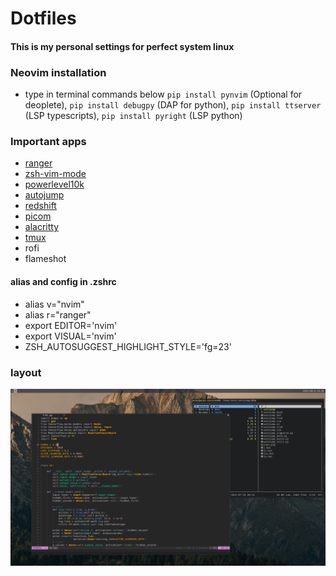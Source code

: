# Dotfiles
#### This is my personal settings for perfect system linux 

### Neovim installation

  - type in terminal commands below
    `pip install pynvim` (Optional for deoplete),
    `pip install debugpy` (DAP for python),
    `pip install ttserver` (LSP typescripts),
    `pip install pyright` (LSP python)
    
### Important apps

  - [ranger](https://github.com/ranger/ranger)
  - [zsh-vim-mode](https://github.com/softmoth/zsh-vim-mode)
  - [powerlevel10k](https://github.com/romkatv/powerlevel10k)
  - [autojump](https://github.com/wting/autojump)
  - [redshift](./.config/redshift.conf)
  - [picom](./.config/picom.conf)
  - [alacritty](./.config/alacritty/alacritty.yml)
  - [tmux](./.tmux.conf)
  - rofi
  - flameshot
 
#### alias and config in .zshrc

  - alias v="nvim"
  - alias r="ranger"
  - export EDITOR='nvim'
  - export VISUAL='nvim'
  - ZSH_AUTOSUGGEST_HIGHLIGHT_STYLE='fg=23'

### layout
![alt text](./2021-08-31_10-29.png?raw=true)

   
